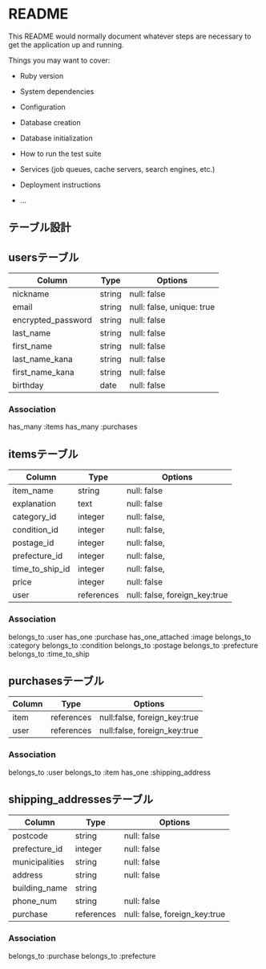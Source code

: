 # README

This README would normally document whatever steps are necessary to get the
application up and running.

Things you may want to cover:

* Ruby version

* System dependencies

* Configuration

* Database creation

* Database initialization

* How to run the test suite

* Services (job queues, cache servers, search engines, etc.)

* Deployment instructions

* ...

##  テーブル設計

##  usersテーブル

| Column             | Type   | Options                   |
| ------------------ | ------ | ------------------------- |
| nickname           | string | null: false               |
| email              | string | null: false, unique: true |
| encrypted_password | string | null: false               |
| last_name          | string | null: false               |
| first_name         | string | null: false               |
| last_name_kana     | string | null: false               |
| first_name_kana    | string | null: false               |
| birthday           | date   | null: false               |


### Association
 has_many :items
 has_many :purchases

##  itemsテーブル

| Column          | Type       | Options                       |
| --------------- | ---------- | ----------------------------- |
| item_name       | string     | null: false                   |
| explanation     | text       | null: false                   |
| category_id     | integer    | null: false,                  |
| condition_id    | integer    | null: false,                  |
| postage_id      | integer    | null: false,                  |
| prefecture_id   | integer    | null: false,                  |
| time_to_ship_id | integer    | null: false,                  |
| price           | integer    | null: false                   |
| user            | references | null: false, foreign_key:true |

### Association
 belongs_to :user
 has_one :purchase
 has_one_attached :image
 belongs_to :category
 belongs_to :condition
 belongs_to :postage
 belongs_to :prefecture
 belongs_to :time_to_ship

##  purchasesテーブル

| Column           | Type       | Options                      |
| ---------------- | ---------- | ---------------------------- |
| item             | references | null:false, foreign_key:true |
| user             | references | null:false, foreign_key:true |

### Association
 belongs_to :user
 belongs_to :item
 has_one :shipping_address

 ##  shipping_addressesテーブル

| Column         | Type       | Options                       |
| -------------- | ---------- | ----------------------------- |
| postcode       | string     | null: false                   |
| prefecture_id  | integer    | null: false                   |
| municipalities | string     | null: false                   |
| address        | string     | null: false                   |
| building_name  | string     |                               |
| phone_num      | string     | null: false                   |
| purchase       | references | null: false, foreign_key:true |

### Association
 belongs_to :purchase
 belongs_to :prefecture

